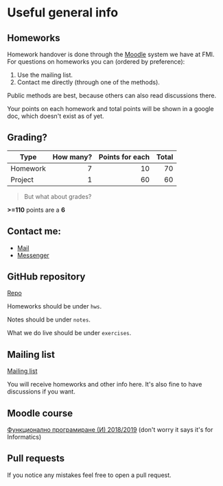 # Useful general info

## Homeworks

Homework handover is done through the [Moodle] system we have at FMI.
For questions on homeworks you can (ordered by preference):

1. Use the mailing list.
2. Contact me directly (through one of the methods).

Public methods are best, because others can also read discussions there.

Your points on each homework and total points will be shown in a google doc, which doesn't exist as of yet.

## Grading?

| Type     | How many? | Points for each | Total |
| -------- |----------:| ---------------:|------:|
| Homework | 7         | 10              | 70    |
| Project  | 1         | 60              | 60    |

> But what about grades?

**>=110** points are a **6**

## Contact me:

* [Mail]
* [Messenger]

## GitHub repository

[Repo]

Homeworks should be under `hws`.

Notes should be under `notes`.

What we do live should be under `exercises`.

## Mailing list

[Mailing list]

You will receive homeworks and other info here.
It's also fine to have discussions if you want.

## Moodle course

[Функционално програмиране (И) 2018/2019] (don't worry it says it's for Informatics)

## Pull requests

If you notice any mistakes feel free to open a pull request.


[Mail]: mailto:godzbanebane@gmail.com
[Messenger]: https://www.facebook.com/g.lyubenov78
[Repo]: https://github.com/googleson78/fp-pract1819
[Mailing list]: https://lists.uni-sofia.bg/cgi-bin/mailman/listinfo/fpract
[Moodle]: https://learn.fmi.uni-sofia.bg/course/view.php?id=4681
[Функционално програмиране (И) 2018/2019]: https://learn.fmi.uni-sofia.bg/course/view.php?id=4681

